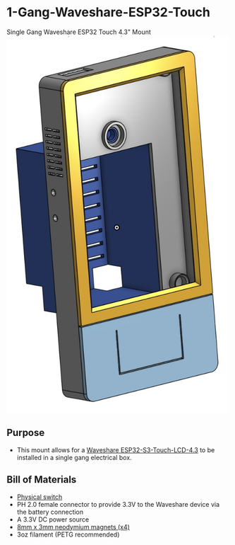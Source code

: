 # 1-Gang-Waveshare-ESP32-Touch
Single Gang Waveshare ESP32 Touch 4.3" Mount
![Waveshare 4.3" Mount Model](https://github.com/Xorlent/1-Gang-Waveshare-ESP32-Touch/blob/main/Images/Waveshare43-Model.jpg)
## Purpose
- This mount allows for a [Waveshare ESP32-S3-Touch-LCD-4.3](https://www.waveshare.com/wiki/ESP32-S3-Touch-LCD-4.3) to be installed in a single gang electrical box.

## Bill of Materials
- [Physical switch](https://www.amazon.com/gp/product/B086L2GPGX)
- PH 2.0 female connector to provide 3.3V to the Waveshare device via the battery connection
- A 3.3V DC power source
- [8mm x 3mm neodymium magnets (x4)](https://www.amazon.com/dp/B0CCXH6W5Q)
- 3oz filament (PETG recommended)
